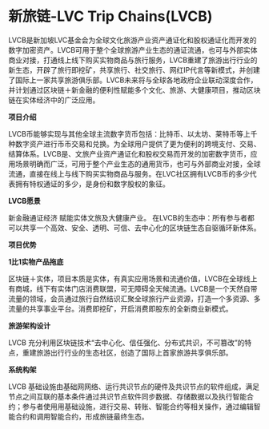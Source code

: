 # 

# 新旅链-LVC Trip Chains(LVCB)

LVCB是新加坡LVC基金会为全球文化旅游产业资产通证化和股权通证化而开发的数字加密资产。LVCB可用于整个全球旅游产业生态的通证流通，也可与外部实体商业对接，打通线上线下购买实物商品与旅行服务，LVCB重建了旅游出行行业的新生态，开辟了旅行即挖矿，共享旅行、社交旅行、网红IP代言等新模式，并创建了国际上一家共享旅游俱乐部。LVCB未来将与全球各地政府企业联动深度合作，并计划通过区块链＋新金融的便利性赋能多个文化、旅游、大健康项目，推动区块链在实体经济中的广泛应用。

**项目介绍**

LVCB币能够实现与其他全球主流数字货币包括：比特币、以太坊、莱特币等上千种数字资产进行币币交易和兑换。为全球用户提供了更为便利的跨境支付、交易、结算体系。LVCB是、文旅产业资产通证化和股权交易而开发的加密数字货币，应用场景明确而广泛，可用于整个产业生态的通用货币，也可与外部商业对接，全球流通，直接在线上与线下购买实物商品与服务。在LVC社区拥有LVCB币的多少代表拥有特权通证的多少，是身份和数字股权的象征。

**LVCB愿景**

新金融通证经济 赋能实体文旅及大健康产业。 在LVCB的生态中：所有参与者都可以共享一个高效、安全、透明、可信、去中心化的区块链生态自驱循环新体系。

**项目优势**

**1比1实物产品拖底**

区块链＋实体，项目本质是实体，有真实应用场景和流通价值，LVCB在全球线上有商城，线下有实体门店消费联盟，可无障碍全天候流通。LVCB是一个天然自带流量的领域，会员通过旅行自然结识汇聚全球旅行产业资源，打造一个多资源、多流量的共享事业平台。消费即挖矿，开启消费即股东的全新商业新模式。

**旅游架构设计**

LVCB 充分利用区块链技术“去中⼼化、信任强化、分布式共识，不可篡改”的特点，重建旅游出行行业的生态社区，创造了国际上首家旅游共享俱乐部。

**系统构架**

LVCB 基础设施由基础⽹网络、运行共识节点的硬件及共识节点的软件组成，满足节点之间互联的基本条件通过共识节点软件同步数据、存储数据以及执行智能合约；参与者使⽤用基础设施，进⾏交易、转账、智能合约等相关操作，通过编辑智能合约和调用智能合约，形成旅链最终生态。

